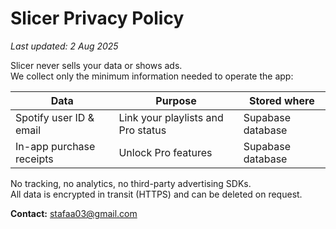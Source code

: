# Slicer Privacy Policy

_Last updated: 2 Aug 2025_

Slicer never sells your data or shows ads.  
We collect only the minimum information needed to operate the app:

| Data | Purpose | Stored where |
|------|---------|--------------|
| Spotify user ID & email | Link your playlists and Pro status | Supabase database |
| In-app purchase receipts | Unlock Pro features | Supabase database |

No tracking, no analytics, no third-party advertising SDKs.  
All data is encrypted in transit (HTTPS) and can be deleted on request.

**Contact:** stafaa03@gmail.com
